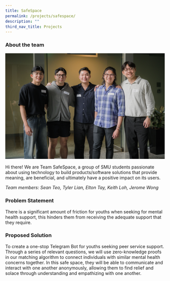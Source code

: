 ```yaml
---
title: SafeSpace
permalink: /projects/safespace/
description: ""
third_nav_title: Projects
---
```

### About the team

![](/images/safespace2.jpg)

Hi there! We are Team SafeSpace, a group of SMU students passionate about using technology to build products/software solutions that provide meaning, are beneficial, and ultimately have a positive impact on its users.

*Team members: Sean Teo, Tyler Lian, Elton Tay, Keith Loh, Jerome Wong*

### Problem Statement

There is a significant amount of friction for youths when seeking for mental health support, this hinders them from receiving the adequate support that they require.

### Proposed Solution

To create a one-stop Telegram Bot for youths seeking peer service support. Through a series of relevant questions, we will use zero-knowledge proofs in our matching algorithm to connect individuals with similar mental health concerns together. In this safe space, they will be able to communicate and interact with one another anonymously, allowing them to find relief and solace through understanding and empathizing with one another.